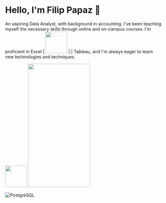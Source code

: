 # Hello, I'm Filip Papaz 👋

An aspiring Data Analyst, with background in accounting.
I've been teaching myself the necessary skills through online and on-campus courses. I'm proficient in Excel | <img src="https://user-images.githubusercontent.com/119366006/218660157-c898a681-db13-401b-b920-b2888193b4dc.png" width="70"/>
 |  | Tableau, and I'm always eager to learn new technologies and techniques.




<img src="https://user-images.githubusercontent.com/119366006/218687421-66fd142a-912f-4a7d-811a-0703914a00e2.png)](https://user-images.githubusercontent.com/119366006/218687838-602adef4-c345-4222-a7c0-77008c746175.png" width="70"/>

<img src="[https://camo.githubusercontent.com/..." data-canonical-src="https://gyazo.com/eb5c5741b6a9a16c692170a41a49c858.png](https://user-images.githubusercontent.com/119366006/218687838-602adef4-c345-4222-a7c0-77008c746175.png)" width="200" height="400" />


![PostgreSQL](https://user-images.githubusercontent.com/119366006/218687838-602adef4-c345-4222-a7c0-77008c746175.png)



<!--
**PapazF/PapazF** is a ✨ _special_ ✨ repository because its `README.md` (this file) appears on your GitHub profile.

Here are some ideas to get you started:

- 🔭 I’m currently working on ...
- 🌱 I’m currently learning ...
- 👯 I’m looking to collaborate on ...
- 🤔 I’m looking for help with ...
- 💬 Ask me about ...
- 📫 How to reach me: ...
- 😄 Pronouns: ...
- ⚡ Fun fact: ...

If you're looking for a [Type of Data Analyst You Want to Be, such as Junior Data Analyst or Data Scientist], please don't hesitate to get in touch! I'm eager to connect with others in the field and explore opportunities to build my career in data analysis.
-->
